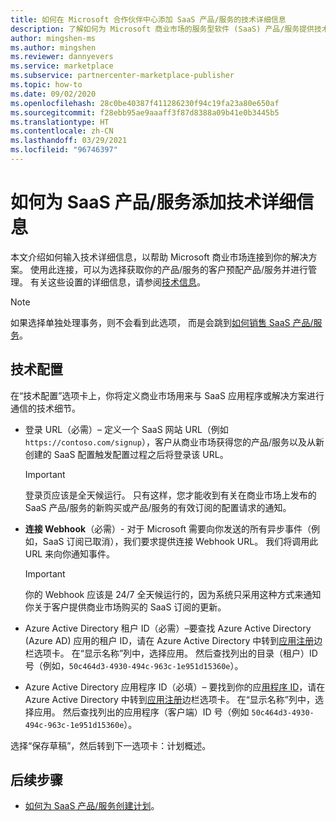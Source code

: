 ```yaml
---
title: 如何在 Microsoft 合作伙伴中心添加 SaaS 产品/服务的技术详细信息
description: 了解如何为 Microsoft 商业市场的服务型软件 (SaaS) 产品/服务提供技术详细信息。
author: mingshen-ms
ms.author: mingshen
ms.reviewer: dannyevers
ms.service: marketplace
ms.subservice: partnercenter-marketplace-publisher
ms.topic: how-to
ms.date: 09/02/2020
ms.openlocfilehash: 28c0be40387f411286230f94c19fa23a80e650af
ms.sourcegitcommit: f28ebb95ae9aaaff3f87d8388a09b41e0b3445b5
ms.translationtype: HT
ms.contentlocale: zh-CN
ms.lasthandoff: 03/29/2021
ms.locfileid: "96746397"
---
```

# <a name="how-to-add-technical-details-for-your-saas-offer"></a>如何为 SaaS 产品/服务添加技术详细信息

本文介绍如何输入技术详细信息，以帮助 Microsoft 商业市场连接到你的解决方案。 使用此连接，可以为选择获取你的产品/服务的客户预配产品/服务并进行管理。 有关这些设置的详细信息，请参阅[技术信息](plan-saas-offer.md#technical-information)。

> [!NOTE]
> 如果选择单独处理事务，则不会看到此选项， 而是会跳到[如何销售 SaaS 产品/服务](create-new-saas-offer-marketing.md)。

## <a name="technical-configuration"></a>技术配置

在“技术配置”选项卡上，你将定义商业市场用来与 SaaS 应用程序或解决方案进行通信的技术细节。 

- 登录 URL（必需）– 定义一个 SaaS 网站 URL（例如 `https://contoso.com/signup`），客户从商业市场获得您的产品/服务以及从新创建的 SaaS 配置触发配置过程之后将登录该 URL。

  > [!IMPORTANT]
  > 登录页应该是全天候运行。 只有这样，您才能收到有关在商业市场上发布的 SaaS 产品/服务的新购买或产品/服务的有效订阅的配置请求的通知。

- **连接 Webhook**（必需）- 对于 Microsoft 需要向你发送的所有异步事件（例如，SaaS 订阅已取消），我们要求提供连接 Webhook URL。 我们将调用此 URL 来向你通知事件。

  > [!IMPORTANT]
  > 你的 Webhook 应该是 24/7 全天候运行的，因为系统只采用这种方式来通知你关于客户提供商业市场购买的 SaaS 订阅的更新。

- Azure Active Directory 租户 ID（必需）–要查找 Azure Active Directory (Azure AD) 应用的租户 ID，请在 Azure Active Directory 中转到[应用注册](https://portal.azure.com/#blade/Microsoft_AAD_RegisteredApps/ApplicationsListBlade)边栏选项卡。 在“显示名称”列中，选择应用。 然后查找列出的目录（租户）ID号（例如，`50c464d3-4930-494c-963c-1e951d15360e`）。

- Azure Active Directory 应用程序 ID（必填）– 要找到你的应[用程序 ID](../active-directory/develop/howto-create-service-principal-portal.md#get-tenant-and-app-id-values-for-signing-in)，请在 Azure Active Directory 中转到[应用注册](https://portal.azure.com/#blade/Microsoft_AAD_RegisteredApps/ApplicationsListBlade)边栏选项卡。 在“显示名称”列中，选择应用。 然后查找列出的应用程序（客户端）ID 号（例如 `50c464d3-4930-494c-963c-1e951d15360e`）。

选择“保存草稿”，然后转到下一选项卡：计划概述。

## <a name="next-steps"></a>后续步骤

- [如何为 SaaS 产品/服务创建计划](create-new-saas-offer-plans.md)。